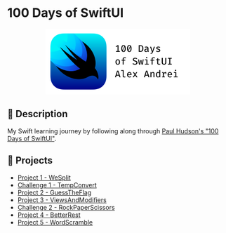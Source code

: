 # 100 Days of SwiftUI

<div align ="center">
<img src="/Assets/100SwiftUI_Banner.png">
</div>

## 📌 Description

My Swift learning journey by following along through [Paul Hudson's "100 Days of SwiftUI"](https://www.hackingwithswift.com/100/swiftui).

## 📒 Projects

* [Project 1 - WeSplit](https://github.com/alexandrei64/100SwiftUI/blob/main/WeSplit)
* [Challenge 1 - TempConvert](https://github.com/alexandrei64/100SwiftUI/blob/main/TempConvert)
* [Project 2 - GuessTheFlag](https://github.com/alexandrei64/100SwiftUI/blob/main/GuessTheFlag)
* [Project 3 - ViewsAndModifiers](https://github.com/alexandrei64/100SwiftUI/blob/main/ViewsAndModifiers)
* [Challenge 2 - RockPaperScissors](https://github.com/alexandrei64/100SwiftUI/blob/main/RockPaperScissors)
* [Project 4 - BetterRest](https://github.com/alexandrei64/100SwiftUI/blob/main/BetterRest)
* [Project 5 - WordScramble](https://github.com/alexandrei64/100SwiftUI/blob/main/WordScramble)